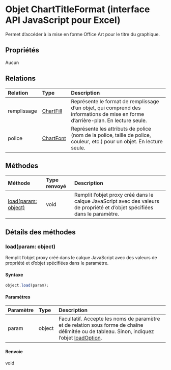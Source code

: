 # <a name="charttitleformat-object-(javascript-api-for-excel)"></a>Objet ChartTitleFormat (interface API JavaScript pour Excel)

Permet d’accéder à la mise en forme Office Art pour le titre du graphique.

## <a name="properties"></a>Propriétés

Aucun

## <a name="relationships"></a>Relations
| Relation | Type   |Description|
|:---------------|:--------|:----------|
|remplissage|[ChartFill](chartfill.md)|Représente le format de remplissage d’un objet, qui comprend des informations de mise en forme d’arrière-plan. En lecture seule.|
|police|[ChartFont](chartfont.md)|Représente les attributs de police (nom de la police, taille de police, couleur, etc.) pour un objet. En lecture seule.|

## <a name="methods"></a>Méthodes

| Méthode           | Type renvoyé    |Description|
|:---------------|:--------|:----------|
|[load(param: object)](#loadparam-object)|void|Remplit l’objet proxy créé dans le calque JavaScript avec des valeurs de propriété et d’objet spécifiées dans le paramètre.|

## <a name="method-details"></a>Détails des méthodes


### <a name="load(param:-object)"></a>load(param: object)
Remplit l’objet proxy créé dans le calque JavaScript avec des valeurs de propriété et d’objet spécifiées dans le paramètre.

#### <a name="syntax"></a>Syntaxe
```js
object.load(param);
```

#### <a name="parameters"></a>Paramètres
| Paramètre    | Type   |Description|
|:---------------|:--------|:----------|
|param|object|Facultatif. Accepte les noms de paramètre et de relation sous forme de chaîne délimitée ou de tableau. Sinon, indiquez l’objet [loadOption](loadoption.md).|

#### <a name="returns"></a>Renvoie
void
